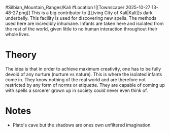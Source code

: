 #Silbian_Mountain_Ranges/Kali #Location 
![[Townscaper 2025-10-27 13-48-27.png]]
This is a big contributor to [[Living City of Kali|Kali]]s dark underbelly. This facility is used for discovering new spells. The methods used here are incredibly inhumane. Infants are taken here and isolated from the rest of the world, given little to no human interaction throughout their whole lives.
# Theory
The idea is that in order to achieve maximum creativity, one has to be fully devoid of any nurture (nurture vs nature). This is where the isolated infants come in. They know nothing of the real world and are therefore not restricted by any form of norms or etiquette. They are capable of coming up with spells a sorcerer grown up in society could never even think of. 
# Notes
- Plato's cave but the shadows are ones own unfiltered imagination.